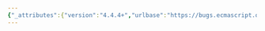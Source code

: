 ```yaml
---
{"_attributes":{"version":"4.4.4+","urlbase":"https://bugs.ecmascript.org/","maintainer":"dherman@mozilla.com"},"bug":{"bug_id":242,"creation_ts":"2012-01-17 17:10:00 -0800","short_desc":"11.2.4 mis-labelled as 11.2.3","delta_ts":"2012-02-27 16:37:09 -0800","product":"Draft for 6th Edition","component":"editorial issue","version":"Rev 4: November 7, 2011 Draft","rep_platform":"All","op_sys":"All","bug_status":"RESOLVED","resolution":"FIXED","priority":"Normal","bug_severity":"enhancement","everconfirmed":true,"reporter":{"uid":"jmdyck","name":"Michael Dyck"},"assigned_to":{"uid":"allen","name":"Allen Wirfs-Brock"},"long_desc":[{"commentid":607,"comment_count":0,"who":{"uid":"jmdyck","name":"Michael Dyck"},"bug_when":"2012-01-17 17:10:32 -0800","thetext":"[The Version of this bug should be changed to \"January 16, 2012\" when that is possible.]\n\nThe sections go:\n  11.2.2 The new Operator\n  11.2.3 Function Calls\n  11.2.3 The super Keyword\n  11.2.5 Argument Lists\n\nPresumably, \"The super Keyword\" should be 11.2.4, not 11.2.3."}]}}
---
```

